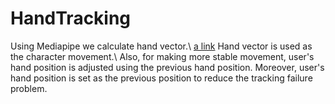 # HandTracking

Using Mediapipe we calculate hand vector.\\
[a link](https://google.github.io/mediapipe/solutions/hands.html)
Hand vector is used as the character movement.\\
Also, for making more stable movement, user's hand position is adjusted using the previous hand position. Moreover, user's hand position is set as the previous position to reduce the tracking failure problem.

